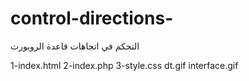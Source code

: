 # control-directions- 
التحكم في اتجاهات قاعدة الروبورت 

1-index.html
2-index.php
3-style.css
dt.gif
interface.gif
